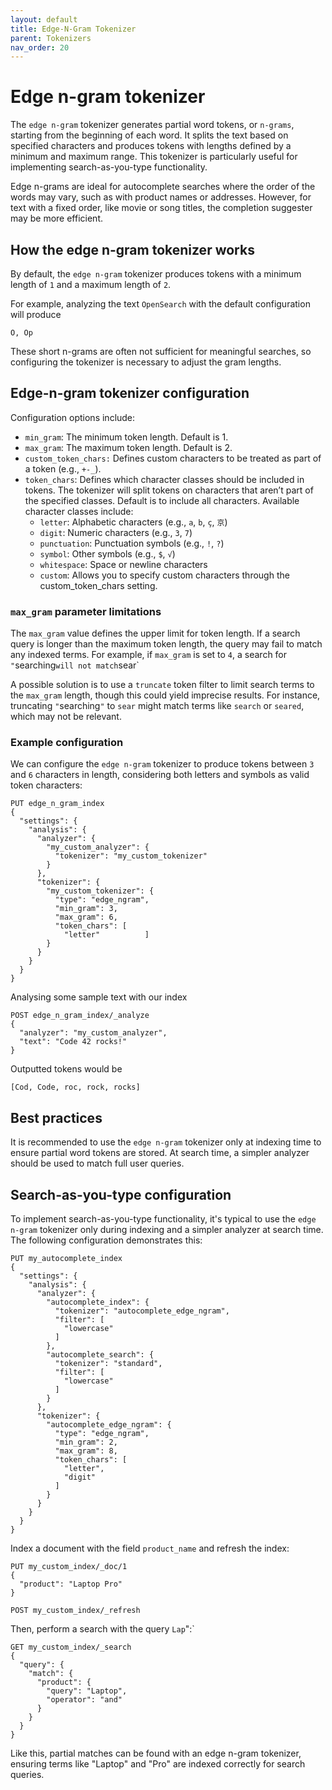 ```yaml
---
layout: default
title: Edge-N-Gram Tokenizer
parent: Tokenizers
nav_order: 20
---
```


# Edge n-gram tokenizer

The `edge n-gram` tokenizer generates partial word tokens, or `n-grams`, starting from the beginning of each word. It splits the text based on specified characters and produces tokens with lengths defined by a minimum and maximum range. This tokenizer is particularly useful for implementing search-as-you-type functionality.

Edge n-grams are ideal for autocomplete searches where the order of the words may vary, such as with product names or addresses. However, for text with a fixed order, like movie or song titles, the completion suggester may be more efficient.

## How the edge n-gram tokenizer works
By default, the `edge n-gram` tokenizer produces tokens with a minimum length of `1` and a maximum length of `2`. 

For example, analyzing the text `OpenSearch` with the default configuration will produce 
```
O, Op
```
These short n-grams are often not sufficient for meaningful searches, so configuring the tokenizer is necessary to adjust the gram lengths.

## Edge-n-gram tokenizer configuration
Configuration options include:
- `min_gram`: The minimum token length. Default is 1.
- `max_gram`: The maximum token length. Default is 2.
- `custom_token_chars:` Defines custom characters to be treated as part of a token (e.g., `+-_`).
- `token_chars`: Defines which character classes should be included in tokens. The tokenizer will split tokens on characters that aren’t part of the specified classes. Default is to include all characters. Available character classes include:
  - `letter`: Alphabetic characters (e.g., `a`, `b`, `ç`, `京`)
  - `digit`: Numeric characters (e.g., `3`, `7`)
  - `punctuation`: Punctuation symbols (e.g., `!`, `?`)
  - `symbol`: Other symbols (e.g., `$`, `√`)
  - `whitespace`: Space or newline characters
  - `custom`: Allows you to specify custom characters through the custom_token_chars setting.

### `max_gram` parameter limitations
The `max_gram` value defines the upper limit for token length. If a search query is longer than the maximum token length, the query may fail to match any indexed terms. For example, if `max_gram` is set to `4`, a search for `"`searching` will not match `sear`

A possible solution is to use a `truncate` token filter to limit search terms to the `max_gram` length, though this could yield imprecise results. For instance, truncating `"`searching`"` to `sear` might match terms like `search` or `seared`, which may not be relevant.

### Example configuration
We can configure the `edge n-gram` tokenizer to produce tokens between `3` and `6` characters in length, considering both letters and symbols as valid token characters:
```
PUT edge_n_gram_index
{
  "settings": {
    "analysis": {
      "analyzer": {
        "my_custom_analyzer": {
          "tokenizer": "my_custom_tokenizer"
        }
      },
      "tokenizer": {
        "my_custom_tokenizer": {
          "type": "edge_ngram",
          "min_gram": 3,
          "max_gram": 6,
          "token_chars": [
            "letter"          ]
        }
      }
    }
  }
}
```
Analysing some sample text with our index
```
POST edge_n_gram_index/_analyze
{
  "analyzer": "my_custom_analyzer",
  "text": "Code 42 rocks!"
}
```
Outputted tokens would be
```
[Cod, Code, roc, rock, rocks]
```

## Best practices
It is recommended to use the `edge n-gram` tokenizer only at indexing time to ensure partial word tokens are stored. At search time, a simpler analyzer should be used to match full user queries.

## Search-as-you-type configuration
To implement search-as-you-type functionality, it's typical to use the `edge n-gram` tokenizer only during indexing and a simpler analyzer at search time. The following configuration demonstrates this:
```
PUT my_autocomplete_index
{
  "settings": {
    "analysis": {
      "analyzer": {
        "autocomplete_index": {
          "tokenizer": "autocomplete_edge_ngram",
          "filter": [
            "lowercase"
          ]
        },
        "autocomplete_search": {
          "tokenizer": "standard",
          "filter": [
            "lowercase"
          ]
        }
      },
      "tokenizer": {
        "autocomplete_edge_ngram": {
          "type": "edge_ngram",
          "min_gram": 2,
          "max_gram": 8,
          "token_chars": [
            "letter",
            "digit"
          ]
        }
      }
    }
  }
}

```
Index a document with the field `product_name` and refresh the index:
```
PUT my_custom_index/_doc/1
{
  "product": "Laptop Pro"
}

POST my_custom_index/_refresh

```
Then, perform a search with the query `Lap`":`
```
GET my_custom_index/_search
{
  "query": {
    "match": {
      "product": {
        "query": "Laptop",
        "operator": "and"
      }
    }
  }
}
```

Like this, partial matches can be found with an edge n-gram tokenizer, ensuring terms like "Laptop" and "Pro" are indexed correctly for search queries.






